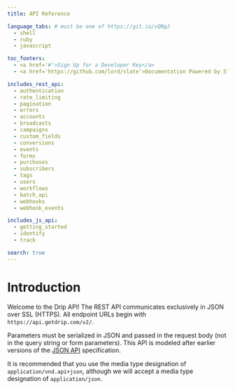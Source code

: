 ```yaml
---
title: API Reference

language_tabs: # must be one of https://git.io/vQNgJ
  - shell
  - ruby
  - javascript

toc_footers:
  - <a href='#'>Sign Up for a Developer Key</a>
  - <a href='https://github.com/lord/slate'>Documentation Powered by Slate</a>

includes_rest_api:
  - authentication
  - rate_limiting
  - pagination
  - errors
  - accounts
  - broadcasts
  - campaigns
  - custom_fields
  - conversions
  - events
  - forms
  - purchases
  - subscribers
  - tags
  - users
  - workflows
  - batch_api
  - webhooks
  - webhook_events

includes_js_api:
  - getting_started
  - identify
  - track

search: true
---
```


# Introduction

Welcome to the Drip API! The REST API communicates exclusively in JSON over SSL (HTTPS).
All endpoint URLs begin with `https://api.getdrip.com/v2/`.

Parameters must be serialized in JSON and passed in the request body (not in the query string or form parameters).
This API is modeled after earlier versions of the [JSON API](http://jsonapi.org/) specification.

It is recommended that you use the media type designation of `application/vnd.api+json`,
although we will accept a media type designation of `application/json`.
